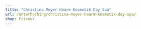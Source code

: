 ```yaml
---
title: "Christina Meyer Haare Kosmetik Day Spa"
url: /unterhaching/christina-meyer-haare-kosmetik-day-spa/
shop: Friseur
---
```

